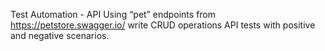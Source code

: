 Test Automation - API
Using “pet” endpoints from https://petstore.swagger.io/ write CRUD operations API
tests with positive and negative scenarios.